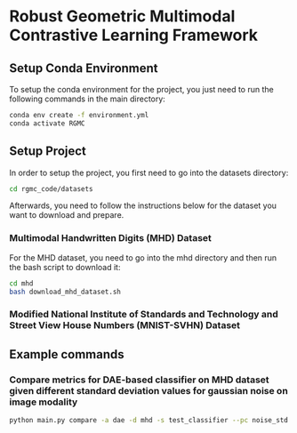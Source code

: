 # Robust Geometric Multimodal Contrastive Learning Framework


## Setup Conda Environment
To setup the conda environment for the project, you just need to run the following commands in the main directory:
```bash
conda env create -f environment.yml
conda activate RGMC
```
## Setup Project
In order to setup the project, you first need to go into the datasets directory:
```bash
cd rgmc_code/datasets
```
Afterwards, you need to follow the instructions below for the dataset you want to download and prepare. 

### Multimodal Handwritten Digits (MHD) Dataset
For the MHD dataset, you need to go into the mhd directory and then run the bash script to download it:
```bash
cd mhd
bash download_mhd_dataset.sh
```

### Modified National Institute of Standards and Technology and Street View House Numbers (MNIST-SVHN) Dataset


## Example commands

### Compare metrics for DAE-based classifier on MHD dataset given different standard deviation values for gaussian noise on image modality
```bash
python main.py compare -a dae -d mhd -s test_classifier --pc noise_std --pp target_modality
```

